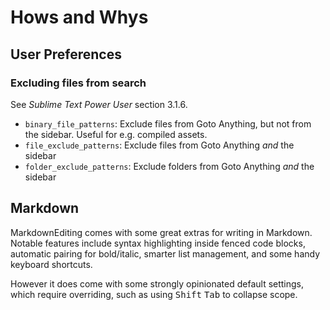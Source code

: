 # Hows and Whys

## User Preferences
### Excluding files from search
See _Sublime Text Power User_ section 3.1.6.

* `binary_file_patterns`: Exclude files from Goto Anything, but not from the
    sidebar. Useful for e.g. compiled assets.
* `file_exclude_patterns`: Exclude files from Goto Anything _and_ the sidebar
* `folder_exclude_patterns`: Exclude folders from Goto Anything _and_ the
    sidebar


## Markdown
MarkdownEditing comes with some great extras for writing in Markdown. Notable
features include syntax highlighting inside fenced code blocks, automatic
pairing for bold/italic, smarter list management, and some handy keyboard
shortcuts.

However it does come with some strongly opinionated default settings, which
require overriding, such as using <kbd>Shift</kbd> <kbd>Tab</kbd> to collapse
scope.
